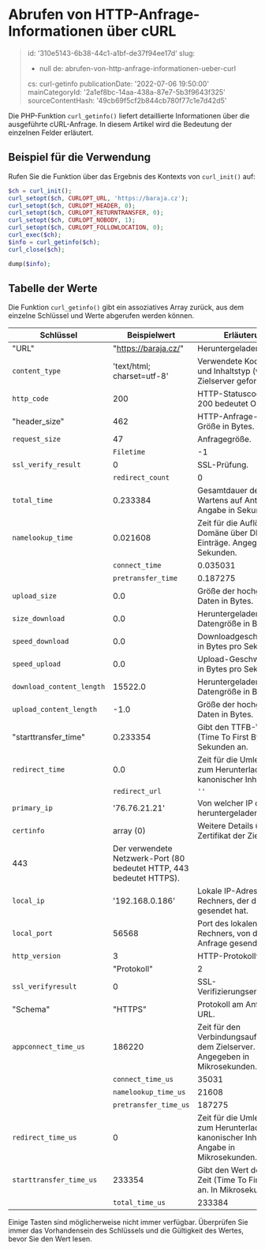 Abrufen von HTTP-Anfrage-Informationen über cURL
================================================

> id: '310e5143-6b38-44c1-a1bf-de37f94ee17d'
> slug:
> 	- null
> 	de: abrufen-von-http-anfrage-informationen-ueber-curl
> 
> cs: curl-getinfo
> publicationDate: '2022-07-06 19:50:00'
> mainCategoryId: '2a1ef8bc-14aa-438a-87e7-5b3f9643f325'
> sourceContentHash: '49cb69f5cf2b844cb780f77c1e7d42d5'

Die PHP-Funktion `curl_getinfo()` liefert detaillierte Informationen über die ausgeführte cURL-Anfrage. In diesem Artikel wird die Bedeutung der einzelnen Felder erläutert.

Beispiel für die Verwendung
---------------

Rufen Sie die Funktion über das Ergebnis des Kontexts von `curl_init()` auf:

```php
$ch = curl_init();
curl_setopt($ch, CURLOPT_URL, 'https://baraja.cz');
curl_setopt($ch, CURLOPT_HEADER, 0);
curl_setopt($ch, CURLOPT_RETURNTRANSFER, 0);
curl_setopt($ch, CURLOPT_NOBODY, 1);
curl_setopt($ch, CURLOPT_FOLLOWLOCATION, 0);
curl_exec($ch);
$info = curl_getinfo($ch);
curl_close($ch);

dump($info);
```

Tabelle der Werte
--------------

Die Funktion `curl_getinfo()` gibt ein assoziatives Array zurück, aus dem einzelne Schlüssel und Werte abgerufen werden können.

| Schlüssel | Beispielwert | Erläuterung |
|---------------------------|----------------------------|------------------------------------------------------------------------------------|
| "URL" | "https://baraja.cz/" | Heruntergeladene URL.
| `content_type` | 'text/html; charset=utf-8' | Verwendete Kodierung und Inhaltstyp (vom Zielserver gefordert).
| `http_code` | 200 | HTTP-Statuscode zurück. 200 bedeutet OK.
| "header_size" | 462 | HTTP-Anfrage-Header-Größe in Bytes.
| `request_size` | 47 | Anfragegröße. |
| | `Filetime` | -1 | Dateizeit (Serveransprüche).
| `ssl_verify_result` | 0 | SSL-Prüfung. |
| | `redirect_count` | 0 | Anzahl der Weiterleitungen, bevor das Zieldokument erreicht wird.
| `total_time` | 0.233384 | Gesamtdauer des Wartens auf Antwort. Angabe in Sekunden. |
| `namelookup_time` | 0.021608 | Zeit für die Auflösung der Domäne über DNS-Einträge. Angegeben in Sekunden. |
| | `connect_time` | 0.035031 | Zeit für den Aufbau einer Verbindung zum Zielserver. Angegeben in Sekunden. |
| | `pretransfer_time` | 0.187275 | Für die Datenübertragung benötigte Zeit. Angegeben in Sekunden. |
| `upload_size` | 0.0 | Größe der hochgeladenen Daten in Bytes.
| `size_download` | 0.0 | Heruntergeladene Datengröße in Bytes.
| `speed_download` | 0.0 | Downloadgeschwindigkeit in Bytes pro Sekunde.
| `speed_upload` | 0.0 | Upload-Geschwindigkeit in Bytes pro Sekunde.
| `download_content_length` | 15522.0 | Heruntergeladene Datengröße in Bytes.
| `upload_content_length` | -1.0 | Größe der hochgeladenen Daten in Bytes.
| "starttransfer_time" | 0.233354 | Gibt den TTFB-Wert (Time To First Byte) in Sekunden an.
| `redirect_time` | 0.0 | Zeit für die Umleitung zum Herunterladen kanonischer Inhalte.
| | `redirect_url` | `''` | kanonische URL und Umleitungsziel. |
| `primary_ip` | '76.76.21.21' | Von welcher IP der Inhalt heruntergeladen wurde. |
| `certinfo` | array (0) | Weitere Details über das Zertifikat der Zielsite.
| 443 | Der verwendete Netzwerk-Port (80 bedeutet HTTP, 443 bedeutet HTTPS).
| `local_ip` | '192.168.0.186' | Lokale IP-Adresse des Rechners, der die Anfrage gesendet hat.
| `local_port` | 56568 | Port des lokalen Rechners, von dem die Anfrage gesendet wurde.
| `http_version` | 3 | HTTP-Protokollversion. |
| | "Protokoll" | 2 | Code des verwendeten Protokolls
| `ssl_verifyresult` | 0 | SSL-Verifizierungsergebnis. |
| "Schema" | "HTTPS" | Protokoll am Anfang der URL.
| `appconnect_time_us` | 186220 | Zeit für den Verbindungsaufbau mit dem Zielserver. Angegeben in Mikrosekunden. |
| | `connect_time_us` | 35031 | Zeit bis zur Verbindung mit dem Zielserver. Angegeben in Mikrosekunden.
| | `namelookup_time_us` | 21608 | Zeit, die benötigt wird, um die Domäne über DNS-Einträge umzuschreiben. Angegeben in Mikrosekunden. |
| | `pretransfer_time_us` | 187275 | Zeit für die Datenübertragung. Angegeben in Mikrosekunden. |
| `redirect_time_us` | 0 | Zeit für die Umleitung zum Herunterladen kanonischer Inhalte. Angabe in Mikrosekunden. |
| `starttransfer_time_us` | 233354 | Gibt den Wert der TTFB-Zeit (Time To First Byte) an. In Mikrosekunden. |
| | `total_time_us` | 233384 | Gesamtdauer des Wartens auf eine Antwort. Angegeben in Mikrosekunden. |

Einige Tasten sind möglicherweise nicht immer verfügbar. Überprüfen Sie immer das Vorhandensein des Schlüssels und die Gültigkeit des Wertes, bevor Sie den Wert lesen.
